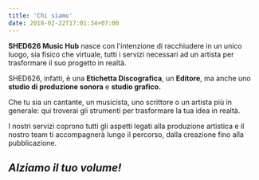 ```yaml
---
title: 'Chi siamo'
date: 2018-02-22T17:01:34+07:00
---
```


**SHED626 Music Hub** nasce con l'intenzione di racchiudere in un unico luogo, sia fisico che virtuale, tutti i servizi necessari ad un artista per trasformare il suo progetto in realtà.

SHED626, infatti, è una **Etichetta Discografica**, un **Editore**, ma anche uno **studio di produzione sonora** e **studio grafico.**


Che tu sia un cantante, un musicista, uno scrittore o un artista più in generale: qui troverai gli strumenti per trasformare la tua idea in realtà. 


I nostri servizi coprono tutti gli aspetti legati alla produzione artistica e il nostro team ti accompagnerà lungo il percorso, dalla creazione fino alla pubblicazione. 


## *Alziamo il tuo volume!*



